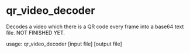 # qr_video_decoder

Decodes a video which there is a QR code every frame into a base64 text file.
NOT FINISHED YET.

usage: 
qr_video_decoder [input file] [output file]
